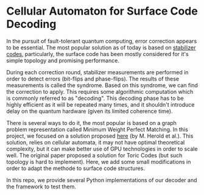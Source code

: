 # Cellular Automaton for Surface Code Decoding

In the pursuit of fault-tolerant quantum computing, error correction appears to be essential. The most popular solution as of today is based on [stabilizer codes](https://en.wikipedia.org/wiki/Stabilizer_code), particularly, the surface code has been mostly considered for it's simple topology and promising performance.

During each correction round, stabilizer measurements are performed in order to detect errors (bit-flips and phase-flips). The results of these measurements is called the syndrome. Based on this syndrome, we can find the correction to apply. This requires some algorithmic computation which is commonly referred to as "decoding". This decoding phase has to be highly efficient as it will be repeated many times, and it shouldn't introduce delay on the quantum hardware (given its limited coherence time).

There is several ways to do it, the most popular is based on a graph problem representation called Minimum Weight Perfect Matching. In this project, we focused on a solution proposed [here](https://arxiv.org/pdf/1406.2338) (by M. Herold et al.). This solution, relies on cellular automata, it may not have optimal theoretical complexity, but it can make better use of GPU technologies in order to scale well. The original paper proposed a solution for Toric Codes (but such topology is hard to implement). Here, we add some small modifications in order to adapt the methode to surface code structures.

In this repo, we provide several Python implementations of our decoder and the framework to test them.
